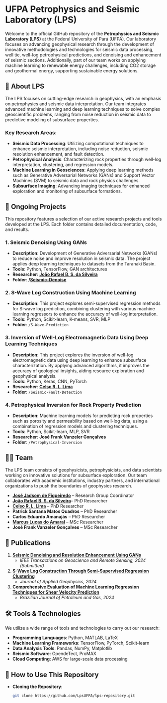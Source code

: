 # UFPA Petrophysics and Seismic Laboratory (LPS)

Welcome to the official GitHub repository of the **Petrophysics and Seismic Laboratory (LPS)** at the Federal University of Pará (UFPA). Our laboratory focuses on advancing geophysical research through the development of innovative methodologies and technologies for seismic data processing, well tie, well-log petrophysical predictions, and denoising and enhancement of seismic sections. Additionally, part of our team works on applying machine learning to renewable energy challenges, including CO2 storage and geothermal energy, supporting sustainable energy solutions.


## 🔬 About LPS

The LPS focuses on cutting-edge research in geophysics, with an emphasis on petrophysics and seismic data interpretation. Our team integrates advanced machine learning and deep learning techniques to solve complex geoscientific problems, ranging from noise reduction in seismic data to predictive modeling of subsurface properties.

### Key Research Areas:
- **Seismic Data Processing**: Utilizing computational techniques to enhance seismic interpretation, including noise reduction, seismic resolution enhancement, and fault detection.
- **Petrophysical Analysis**: Characterizing rock properties through well-log interpretation, clustering, and regression models.
- **Machine Learning in Geosciences**: Applying deep learning methods such as Generative Adversarial Networks (GANs) and Support Vector Machines (SVM) to seismic data and rock physics challenges.
- **Subsurface Imaging**: Advancing imaging techniques for enhanced exploration and monitoring of subsurface formations.

## 🚀 Ongoing Projects

This repository features a selection of our active research projects and tools developed at the LPS. Each folder contains detailed documentation, code, and results.

### 1. **Seismic Denoising Using GANs**  
   - **Description**: Development of Generative Adversarial Networks (GANs) to reduce noise and improve resolution in seismic data. The project applies deep learning techniques to datasets from the Taranaki Basin.
   - **Tools**: Python, TensorFlow, GAN architectures
   - **Researcher**: **[João Rafael B. S. da Silveira](https://github.com/JrafaelSilveira)**
   - **Folder**: **/[Seismic-Denoise](https://github.com/LpsUfpa/Seismic-Denoise)**

### 2. **S-Wave Log Construction Using Machine Learning**  
   - **Description**: This project explores semi-supervised regression methods for S-wave log prediction, combining clustering with various machine learning regressors to enhance the accuracy of well-log interpretation.
   - **Tools**: Python, Scikit-learn, K-means, SVR, MLP
   - **Folder**: `/S-Wave-Prediction`

### 3. **Inversion of Well-Log Electromagnetic Data Using Deep Learning Techniques**  
   - **Description**: This project explores the inversion of well-log electromagnetic data using deep learning to enhance subsurface characterization. By applying advanced algorithms, it improves the accuracy of geological insights, aiding resource exploration and geophysical analysis.
   - **Tools**: Python, Keras, CNN, PyTorch
   - **Researcher**: **[Celso R. L. Lima](https://github.com/rafalima7)**
   - **Folder**: `/Seismic-Fault-Detection`

### 4. **Petrophysical Inversion for Rock Property Prediction**  
   - **Description**: Machine learning models for predicting rock properties such as porosity and permeability based on well-log data, using a combination of regression models and clustering techniques.
   - **Tools**: Python, Scikit-learn, MLP, SVR
   - **Researcher**: **José Frank Vanzeler Gonçalves**
   - **Folder**: `/Petrophysical-Inversion`

## 👩‍💻 Team

The LPS team consists of geophysicists, petrophysicists, and data scientists working on innovative solutions for subsurface exploration. Our team collaborates with academic institutions, industry partners, and international organizations to push the boundaries of geophysics research.

- **[José Jadsom de Figueiredo](https://github.com/jadsomjose)** – Research Group Coordinator
- **[João Rafael B. S. da Silveira](https://github.com/JrafaelSilveira)**– PhD Researcher
- **[Celso R. L. Lima](https://github.com/rafalima7)** – PhD Researcher
- **Patrick Santana Matos Quadros** – PhD Researcher  
- **Carlos Eduardo Amanajás** – PhD Researcher  
- **[Marcus Lucas do Amaral](https://github.com/marcuslucamaral)** – MSc Researcher  
- **José Frank Vanzeler Gonçalves** – MSc Researcher  

## 📄 Publications

1. **[Seismic Denoising and Resolution Enhancement Using GANs](#)**  
   - *IEEE Transactions on Geoscience and Remote Sensing, 2024 (Submitted)*  
2. **[S-Wave Log Construction Through Semi-Supervised Regression Clustering](https://www.sciencedirect.com/science/article/pii/S0926985124001927?casa_token=cnXBIXgU0zAAAAAA:UxQ4DKV-srx8Fu2ROKRR1S1WnK5v6pCR5nuA-itL3e1nrhjUMqjrPlAG4WJTGin7AUDyVa56hg)**  
   - *Journal of Applied Geophysics, 2024*  
3. **[Comprehensive Evaluation of Machine Learning Regression Techniques for Shear Velocity Prediction](https://www.portalabpg.org.br/bjpg/index.php/bjpg/article/viewFile/839/428)**  
   - *Brazilian Journal of Petroleum and Gas, 2024*

## 🛠️ Tools & Technologies

We utilize a wide range of tools and technologies to carry out our research:

- **Programming Languages**: Python, MATLAB, LaTeX
- **Machine Learning Frameworks**: TensorFlow, PyTorch, Scikit-learn
- **Data Analysis Tools**: Pandas, NumPy, Matplotlib
- **Seismic Software**: OpendeTect, ProMAX
- **Cloud Computing**: AWS for large-scale data processing

## 📝 How to Use This Repository

- **Cloning the Repository**: 
   ```bash
   git clone https://github.com/LpsUFPA/lps-repository.git
